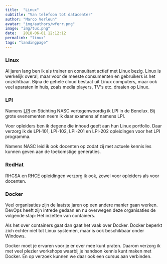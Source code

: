 ```yaml
---
title:  "Linux"
subtitle: "Van telefoon tot datacenter"
author: "Marco Verleun"
avatar: "img/authors/wferr.png"
image: "img/tux.png"
date:   2018-06-01 12:12:12
permalink: "linux"
tags: "landingpage"
---
```


### Linux
Al jaren lang ben ik als trainer en consultant actief met Linux bezig.
Linux is werkelijk overal, maar voor de meeste consumenten en gebruikers is het onzichtbaar. Bijna de gehele cloud bestaat uit Linux computers, maar ook veel aparaten in huis, zoals media players, TV's etc. draaien op Linux.

### LPI
Namens [LPI](http://www.lpi.org) en Stichting NASC vertegenwoordig ik LPI in de Benelux. Bij grote evenementen neem ik daar examens af namens LPI.

Voor opleiders ben ik degene die inhoud geeft aan hun Linux portfolio. Daar verzorg ik de LPI-101, LPI-102, LPI-201 en LPI-202 opleidingen voor het LPI programma.

Namens NASC leid ik ook docenten op zodat zij met actuele kennis les kunnen geven aan de toekomstige generaties.

### RedHat
RHCSA en RHCE opleidingen verzorg ik ook, zowel voor opleiders als voor docenten.

### Docker
Veel organisaties zijn de laatste jaren op een andere manier gaan werken. DevOps heeft zijn intrede gedaan en nu overwegen deze organisaties de volgende stap: Het inzetten van containers.

Als het over containers gaat dan gaat het vaak over Docker. Docker beperkt zich echter niet tot Linux systemen, maar is ook beschikbaar onder Windows.

Docker moet je ervaren voor je er over mee kunt praten. Daarom verzorg ik met veel plezier workshops waarbij je handson kennis kunt maken met Docker.
En op verzoek kunnen we daar ook een cursus aan verbinden. 
